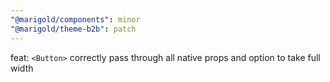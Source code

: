 ```yaml
---
"@marigold/components": minor
"@marigold/theme-b2b": patch
---
```


feat: `<Button>` correctly pass through all native props and option to take full width
